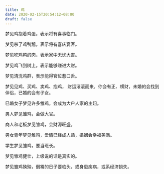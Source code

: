 ```yaml
---
title: 鸡
date: 2020-02-15T20:54:12+08:00
draft: false
---
```


梦见鸡抱着鸡蛋，表示将有喜事临门。



梦见杀了鸡鸭鹅，表示将有喜庆宴客。



梦见吃鸡鸭的肉，表示家中无忧大吉。



梦见鸡飞到树上，表示能够赚进大财。



梦见清洗鸡群，表示能得官位惹口舌。



梦见见鸡、买鸡、卖鸡、抱鸡， 财运滚滚而来，你会有正、横财，未婚的会找到伴侣，已婚的会有子女。



巳婚女子梦见许多雏鸡，会成为大户人家的主妇。



男人梦见雏鸡，会做大官。



商人和老板梦见雏鸡，会财源旺盛。



男女青年梦见雏鸡，爱情巳经成人熟，婚姻会幸福美满。



学生梦见雏鸡，要当班长。



梦见雏鸡健壮，上级说的话是真实的。



梦见雏鸡殃殃，倒霉的日子要临头，或身患疾病，或系经济损失。

